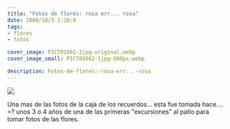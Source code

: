 ```yaml
---
title: "Fotos de flores: rosa err... rosa"
date: 2008/10/3 2:10:0
tags: 
- flores
- fotos

cover_image: PICT01662-1jpg-original.webp
cover_image_small: PICT01662-1jpg-500px.webp

description: Fotos-de-flores:-rosa-err...-rosa
---
```



[![](PICT01662-1jpg-800px.webp)](PICT01662-1jpg-original.webp)  
  

Una mas de las fotos de la caja de los recuerdos... esta fue tomada hace.... =? unos 3 o 4 años de una de las primeras "excursiones" al patio para tomar fotos de las flores.
